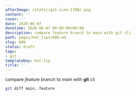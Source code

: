 ```yaml
---
afterImage: /static/git-icon-1788c.png
content: ''
cover: ''
date: 2020-06-07
datetime: 2020-06-07 00:00:00+00:00
description: compare feature branch to main with git cli
path: pages/hot_tips/008.md
slug: 008
status: draft
tags:
- git
templateKey: hot-tip
title: ''
---
```


compare _feature_ branch to _main_ with **git** cli

``` bash
git diff main..feature
```